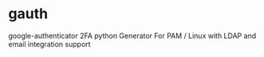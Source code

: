 # gauth
google-authenticator 2FA python Generator For PAM / Linux with LDAP and email integration support
